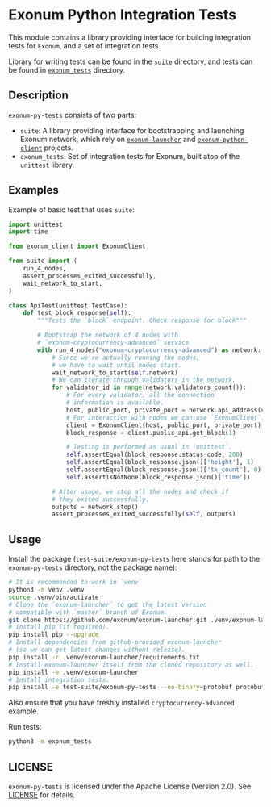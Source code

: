# Exonum Python Integration Tests

This module contains a library providing interface for building
integration tests for `Exonum`, and a set of integration tests.

Library for writing tests can be found in the [`suite`](suite) directory,
and tests can be found in [`exonum_tests`](exonum_tests) directory.

## Description

`exonum-py-tests` consists of two parts:

- `suite`: A library providing interface for bootstrapping and launching
  Exonum network, which rely on [`exonum-launcher`] and
  [`exonum-python-client`] projects.
- `exonum_tests`: Set of integration tests for Exonum, built atop of the
  `unittest` library.

## Examples

Example of basic test that uses `suite`:

```python
import unittest
import time

from exonum_client import ExonumClient

from suite import (
    run_4_nodes,
    assert_processes_exited_successfully,
    wait_network_to_start,
)

class ApiTest(unittest.TestCase):
    def test_block_response(self):
        """Tests the `block` endpoint. Check response for block"""

        # Bootstrap the network of 4 nodes with
        # `exonum-cryptocurrency-advanced` service
        with run_4_nodes("exonum-cryptocurrency-advanced") as network:
            # Since we're actually running the nodes,
            # we have to wait until nodes start.
            wait_network_to_start(self.network)
            # We can iterate through validators in the network.
            for validator_id in range(network.validators_count()):
                # For every validator, all the connection
                # information is available.
                host, public_port, private_port = network.api_address(validator_id)
                # For interaction with nodes we can use `ExonumClient`.
                client = ExonumClient(host, public_port, private_port)
                block_response = client.public_api.get_block(1)

                # Testing is performed as usual in `unittest`.
                self.assertEqual(block_response.status_code, 200)
                self.assertEqual(block_response.json()['height'], 1)
                self.assertEqual(block_response.json()['tx_count'], 0)
                self.assertIsNotNone(block_response.json()['time'])

            # After usage, we stop all the nodes and check if
            # they exited successfully.
            outputs = network.stop()
            assert_processes_exited_successfully(self, outputs)
```

## Usage

Install the package (`test-suite/exonum-py-tests` here stands for path
to the `exonum-py-tests` directory, not the package name):

```sh
# It is recommended to work in `venv`
python3 -m venv .venv
source .venv/bin/activate
# Clone the `exonum-launcher` to get the latest version
# compatible with `master` branch of Exonum.
git clone https://github.com/exonum/exonum-launcher.git .venv/exonum-launcher
# Install pip (if required).
pip install pip --upgrade
# Install dependencies from github-provided exonum-launcher
# (so we can get latest changes without release).
pip install -r .venv/exonum-launcher/requirements.txt
# Install exonum-launcher itself from the cloned repository as well.
pip install -e .venv/exonum-launcher
# Install integration tests.
pip install -e test-suite/exonum-py-tests --no-binary=protobuf protobuf
```

Also ensure that you have freshly installed `cryptocurrency-advanced` example.

Run tests:

```sh
python3 -m exonum_tests
```

## LICENSE

`exonum-py-tests` is licensed under the Apache License (Version 2.0).
See [LICENSE] for details.

[LICENSE]: https://github.com/exonum/exonum/blob/master/LICENSE
[`exonum-launcher`]: https://github.com/exonum/exonum-launcher
[`exonum-python-client`]: https://github.com/exonum/exonum-python-client
